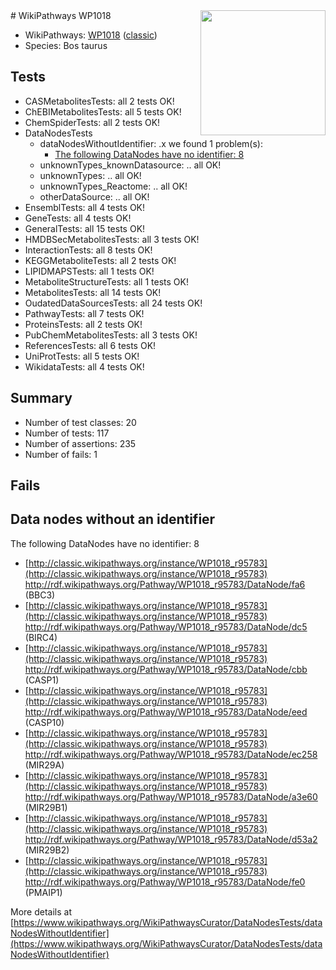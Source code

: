 <img style="float: right; width: 200px" src="https://upload.wikimedia.org/wikipedia/commons/thumb/8/83/Wplogo_with_text_500.png/640px-Wplogo_with_text_500.png" />
# WikiPathways WP1018

* WikiPathways: [WP1018](https://wikipathways.org/pathways/WP1018) ([classic](https://classic.wikipathways.org/instance/WP1018))
* Species: Bos taurus
## Tests
* CASMetabolitesTests: all 2 tests OK!
* ChEBIMetabolitesTests: all 5 tests OK!
* ChemSpiderTests: all 2 tests OK!
* DataNodesTests
    * dataNodesWithoutIdentifier: .x we found 1 problem(s):
        * [The following DataNodes have no identifier: 8](#d2d32fa7)
    * unknownTypes_knownDatasource: .. all OK!
    * unknownTypes: .. all OK!
    * unknownTypes_Reactome: .. all OK!
    * otherDataSource: .. all OK!
* EnsemblTests: all 4 tests OK!
* GeneTests: all 4 tests OK!
* GeneralTests: all 15 tests OK!
* HMDBSecMetabolitesTests: all 3 tests OK!
* InteractionTests: all 8 tests OK!
* KEGGMetaboliteTests: all 2 tests OK!
* LIPIDMAPSTests: all 1 tests OK!
* MetaboliteStructureTests: all 1 tests OK!
* MetabolitesTests: all 14 tests OK!
* OudatedDataSourcesTests: all 24 tests OK!
* PathwayTests: all 7 tests OK!
* ProteinsTests: all 2 tests OK!
* PubChemMetabolitesTests: all 3 tests OK!
* ReferencesTests: all 6 tests OK!
* UniProtTests: all 5 tests OK!
* WikidataTests: all 4 tests OK!


## Summary

* Number of test classes: 20
* Number of tests: 117
* Number of assertions: 235
* Number of fails: 1

## Fails

<a name="d2d32fa7" />

## Data nodes without an identifier

The following DataNodes have no identifier: 8

* [http://classic.wikipathways.org/instance/WP1018_r95783](http://classic.wikipathways.org/instance/WP1018_r95783) http://rdf.wikipathways.org/Pathway/WP1018_r95783/DataNode/fa6 (BBC3)
* [http://classic.wikipathways.org/instance/WP1018_r95783](http://classic.wikipathways.org/instance/WP1018_r95783) http://rdf.wikipathways.org/Pathway/WP1018_r95783/DataNode/dc5 (BIRC4)
* [http://classic.wikipathways.org/instance/WP1018_r95783](http://classic.wikipathways.org/instance/WP1018_r95783) http://rdf.wikipathways.org/Pathway/WP1018_r95783/DataNode/cbb (CASP1)
* [http://classic.wikipathways.org/instance/WP1018_r95783](http://classic.wikipathways.org/instance/WP1018_r95783) http://rdf.wikipathways.org/Pathway/WP1018_r95783/DataNode/eed (CASP10)
* [http://classic.wikipathways.org/instance/WP1018_r95783](http://classic.wikipathways.org/instance/WP1018_r95783) http://rdf.wikipathways.org/Pathway/WP1018_r95783/DataNode/ec258 (MIR29A)
* [http://classic.wikipathways.org/instance/WP1018_r95783](http://classic.wikipathways.org/instance/WP1018_r95783) http://rdf.wikipathways.org/Pathway/WP1018_r95783/DataNode/a3e60 (MIR29B1)
* [http://classic.wikipathways.org/instance/WP1018_r95783](http://classic.wikipathways.org/instance/WP1018_r95783) http://rdf.wikipathways.org/Pathway/WP1018_r95783/DataNode/d53a2 (MIR29B2)
* [http://classic.wikipathways.org/instance/WP1018_r95783](http://classic.wikipathways.org/instance/WP1018_r95783) http://rdf.wikipathways.org/Pathway/WP1018_r95783/DataNode/fe0 (PMAIP1)


More details at [https://www.wikipathways.org/WikiPathwaysCurator/DataNodesTests/dataNodesWithoutIdentifier](https://www.wikipathways.org/WikiPathwaysCurator/DataNodesTests/dataNodesWithoutIdentifier)

